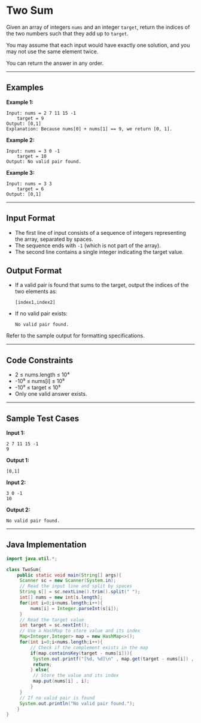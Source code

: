 # Two Sum

Given an array of integers `nums` and an integer `target`, return the indices of the two numbers such that they add up to `target`.

You may assume that each input would have exactly one solution, and you may not use the same element twice.

You can return the answer in any order.

---

## Examples

**Example 1:**

```
Input: nums = 2 7 11 15 -1
    target = 9
Output: [0,1]
Explanation: Because nums[0] + nums[1] == 9, we return [0, 1].
```

**Example 2:**

```
Input: nums = 3 0 -1
    target = 10
Output: No valid pair found.
```

**Example 3:**

```
Input: nums = 3 3
    target = 6
Output: [0,1]
```

---

## Input Format

- The first line of input consists of a sequence of integers representing the array, separated by spaces.
- The sequence ends with `-1` (which is not part of the array).
- The second line contains a single integer indicating the target value.

## Output Format

- If a valid pair is found that sums to the target, output the indices of the two elements as:
  ```
  [index1,index2]
  ```
- If no valid pair exists:
  ```
  No valid pair found.
  ```

Refer to the sample output for formatting specifications.

---

## Code Constraints

- 2 ≤ nums.length ≤ 10⁴
- -10⁹ ≤ nums[i] ≤ 10⁹
- -10⁹ ≤ target ≤ 10⁹
- Only one valid answer exists.

---

## Sample Test Cases

**Input 1:**
```
2 7 11 15 -1
9
```
**Output 1:**
```
[0,1]
```

**Input 2:**
```
3 0 -1  
10
```
**Output 2:**
```
No valid pair found.
```

---

## Java Implementation

```java
import java.util.*;

class TwoSum{
    public static void main(String[] args){
     Scanner sc = new Scanner(System.in);
     // Read the input line and split by spaces
     String s[] = sc.nextLine().trim().split(" ");
     int[] nums = new int[s.length];
     for(int i=0;i<nums.length;i++){
         nums[i] = Integer.parseInt(s[i]);
     }
     // Read the target value
     int target = sc.nextInt();
     // Use a HashMap to store value and its index
     Map<Integer,Integer> map = new HashMap<>();
     for(int i=0;i<nums.length;i++){
         // Check if the complement exists in the map
         if(map.containsKey(target - nums[i])){
          System.out.printf("[%d, %d]\n" , map.get(target - nums[i]) , i);
          return;
         } else{
          // Store the value and its index
          map.put(nums[i] , i);
         }
     }
     // If no valid pair is found
     System.out.println("No valid pair found.");
    }
}
```